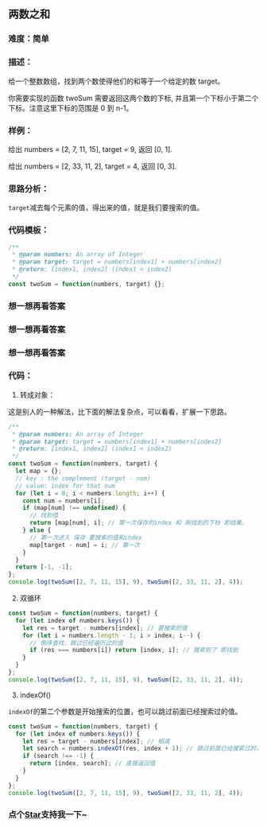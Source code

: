 ## 两数之和

### 难度：简单

### 描述：

给一个整数数组，找到两个数使得他们的和等于一个给定的数 target。

你需要实现的函数 twoSum 需要返回这两个数的下标, 并且第一个下标小于第二个下标。注意这里下标的范围是 0 到 n-1。

### 样例：

给出 numbers = [2, 7, 11, 15], target = 9, 返回 [0, 1].

给出 numbers = [2, 33, 11, 2], target = 4, 返回 [0, 3].

### 思路分析：

`target`减去每个元素的值，得出来的值，就是我们要搜索的值。

### 代码模板：

```js
/**
 * @param numbers: An array of Integer
 * @param target: target = numbers[index1] + numbers[index2]
 * @return: [index1, index2] (index1 < index2)
 */
const twoSum = function(numbers, target) {};
```

### 想一想再看答案

### 想一想再看答案

### 想一想再看答案

### 代码：

1. 转成对象：

这是别人的一种解法，比下面的解法复杂点，可以看看，扩展一下思路。

```js
/**
 * @param numbers: An array of Integer
 * @param target: target = numbers[index1] + numbers[index2]
 * @return: [index1, index2] (index1 < index2)
 */
const twoSum = function(numbers, target) {
  let map = {};
  // key : the complement (target - num)
  // value: index for that num
  for (let i = 0; i < numbers.length; i++) {
    const num = numbers[i];
    if (map[num] !== undefined) {
      // 找到值
      return [map[num], i]; // 第一次保存的index 和 刚找到的下标 即结果。
    } else {
      // 第一次进入 保存 要搜索的值和index
      map[target - num] = i; // 第一次
    }
  }
  return [-1, -1];
};
console.log(twoSum([2, 7, 11, 15], 9), twoSum([2, 33, 11, 2], 4));
```

2. 双循环

```js
const twoSum = function(numbers, target) {
  for (let index of numbers.keys()) {
    let res = target - numbers[index]; // 要搜索的值
    for (let i = numbers.length - 1; i > index; i--) {
      // 倒序查找，跳过已经遍历过的值
      if (res === numbers[i]) return [index, i]; // 搜索到了 即找到
    }
  }
};
console.log(twoSum([2, 7, 11, 15], 9), twoSum([2, 33, 11, 2], 4));
```

3. indexOf()

`indexOf`的第二个参数是开始搜索的位置，也可以跳过前面已经搜索过的值。

```js
const twoSum = function(numbers, target) {
  for (let index of numbers.keys()) {
    let res = target - numbers[index]; // 相减
    let search = numbers.indexOf(res, index + 1); // 跳过前面已经搜索过的，防止2+2=4 搜索两个2在同一个位置
    if (search !== -1) {
      return [index, search]; // 直接返回值
    }
  }
};
console.log(twoSum([2, 7, 11, 15], 9), twoSum([2, 33, 11, 2], 4));
```
<!-- 特殊字符串：用于修改/删除markdown的结尾提示语-OBKoro1 -->
### 点个[Star](https://github.com/OBKoro1/Brush_algorithm)支持我一下~

<!-- '特殊字符串：用于删除编译后的issue组件-OBKoro1 -->
<!-- more -->
<comment-comment/>
